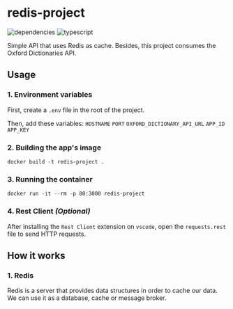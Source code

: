 # redis-project
![dependencies](https://img.shields.io/david/bryansouza/redis-project)
![typescript](https://img.shields.io/github/languages/top/bryansouza/redis-project)

Simple API that uses Redis as cache. Besides, this project consumes the Oxford Dictionaries API.

## Usage
### 1. Environment variables
   
First, create a `.env` file in the root of the project.

Then, add these variables:
`HOSTNAME`
`PORT`
`OXFORD_DICTIONARY_API_URL`
`APP_ID`
`APP_KEY`

### 2. Building the app's image
```
docker build -t redis-project .
```
   
### 3. Running the container
```
docker run -it --rm -p 80:3000 redis-project
```

### 4. Rest Client *(Optional)*
After installing the `Rest Client` extension on `vscode`, open the `requests.rest` file to send HTTP requests.

## How it works
### 1. Redis
Redis is a server that provides data structures in order to cache our data. We can use it as a database, cache or message broker.
